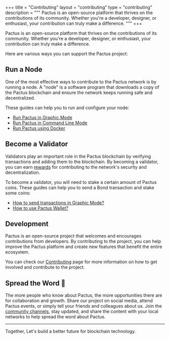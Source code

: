 +++
title = "Contributing"
layout = "contributing"
type = "contributing"
description = """
Pactus is an open-source platform that thrives on the contributions of its community.
Whether you're a developer, designer, or enthusiast, your contribution can truly make a difference.
"""
+++

Pactus is an open-source platform that thrives on the contributions of its community.
Whether you're a developer, designer, or enthusiast, your contribution can truly make a difference.

Here are various ways you can support the Pactus project:

## Run a Node

One of the most effective ways to contribute to the Pactus network is by running a node.
A "node" is a software program that downloads a copy of the Pactus blockchain and
ensure the network keeps running safe and decentralized.

These guides can help you to run and configure your node:

- [Run Pactus in Graphic Mode](https://docs.pactus.org/get-started/pactus-gui)
- [Run Pactus in Command Line Mode](https://docs.pactus.org/get-started/pactus-daemon)
- [Run Pactus using Docker](https://docs.pactus.org/get-started/pactus-docker)

## Become a Validator

Validators play an important role in the Pactus blockchain by verifying transactions and
adding them to the blockchain.
By becoming a validator, you can earn [rewards](https://docs.pactus.org/protocol/blockchain/incentive/)
for contributing to the network's security and decentralization.

To become a validator, you will need to stake a certain amount of Pactus coins.
These guides can help you to send a Bond transaction and stake some coins:

- [How to send transactions in Graphic Mode?](https://docs.pactus.org/tutorials/send-transaction-gui/)
- [How to use Pactus Wallet?](https://docs.pactus.org/tutorials/pactus-wallet)

## Development

Pactus is an open-source project that welcomes and encourages contributions from developers.
By contributing to the project, you can help improve the Pactus platform and create new features that
benefit the entire ecosystem.

You can check our [Contributing](https://github.com/pactus-project/pactus/blob/main/CONTRIBUTING.md) page
for more information on how to get involved and contribute to the project.

## Spread the Word 📣

The more people who know about Pactus, the more opportunities there are for collaboration and growth.
Share our project on social media, attend Pactus events, or simply tell your friends and colleagues about us.
Join the [community channels](https://pactus.org/community/), stay updated, and
share the content with your local networks to help spread the word about Pactus.

---

Together, Let's build a better future for blockchain technology.

